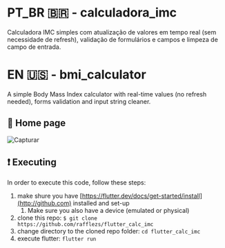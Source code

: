 # PT_BR 🇧🇷 - calculadora_imc

Calculadora IMC simples com atualização de valores em tempo real (sem necessidade de refresh), validação de formulários
e campos e limpeza de campo de entrada.

# EN 🇺🇸 - bmi_calculator

A simple Body Mass Index calculator with real-time values (no refresh needed), forms validation and input string cleaner.

## 📱 Home page 

![Capturar](https://user-images.githubusercontent.com/50029136/129618140-3df9f893-e087-41d4-8191-5bb3c11d60bf.PNG)

## ❗ Executing 

In order to execute this code, follow these steps:

1. make shure you have [https://flutter.dev/docs/get-started/install](http://github.com) installed and set-up
    1. Make sure you also have a device (emulated or physical) 
2. clone this repo: `$ git clone https://github.com/rafflezs/flutter_calc_imc`
3. change directory to the cloned repo folder: `cd flutter_calc_imc` 
4. execute flutter: `flutter run`
